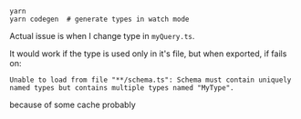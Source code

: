 ```
yarn
yarn codegen  # generate types in watch mode
```

Actual issue is when I change type in `myQuery.ts`.

It would work if the type is used only in it's file, but when exported, if fails on:

```
Unable to load from file "**/schema.ts": Schema must contain uniquely named types but contains multiple types named "MyType".
```

because of some cache probably

